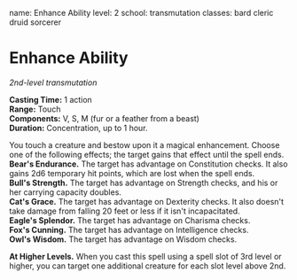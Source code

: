 name: Enhance Ability
level: 2
school: transmutation
classes: bard
         cleric
         druid
         sorcerer

# Enhance Ability 
_2nd-level transmutation_ 

**Casting Time:** 1 action    
**Range:** Touch    
**Components:** V, S, M (fur or a feather from a beast)    
**Duration:** Concentration, up to 1 hour. 

You touch a creature and bestow upon it a magical enhancement. Choose one of the following effects; the target gains that effect until the spell ends.    
**Bear's Endurance.** The target has advantage on Constitution checks. It also gains 2d6 temporary hit points, which are lost when the spell ends.    
**Bull's Strength.** The target has advantage on Strength checks, and his or her carrying capacity doubles.    
**Cat's Grace.** The target has advantage on Dexterity checks. It also doesn't take damage from falling 20 feet or less if it isn't incapacitated.    
**Eagle's Splendor.** The target has advantage on Charisma checks.    
**Fox's Cunning.** The target has advantage on Intelligence checks.    
**Owl's Wisdom.** The target has advantage on Wisdom checks. 

**At Higher Levels.** When you cast this spell using a spell slot of 3rd level or higher, you can target one additional creature for each slot level above 2nd. 